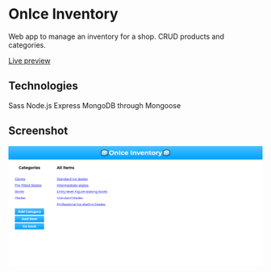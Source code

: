 # OnIce Inventory

Web app to manage an inventory for a shop. CRUD products and categories.

[Live preview](https://onice-inventory.herokuapp.com/)

## Technologies

Sass
Node.js
Express
MongoDB through Mongoose

## Screenshot

![](onice.png)
